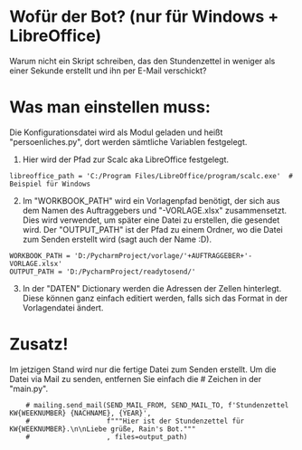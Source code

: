 # Wofür der Bot? (nur für Windows + LibreOffice)
Warum nicht ein Skript schreiben, das den Stundenzettel in weniger als einer Sekunde erstellt und ihn per E-Mail verschickt?


# Was man einstellen muss:

Die Konfigurationsdatei wird als Modul geladen und heißt "persoenliches.py", dort werden sämtliche Variablen festgelegt.

1. Hier wird der Pfad zur Scalc aka LibreOffice festgelegt.
   
````
libreoffice_path = 'C:/Program Files/LibreOffice/program/scalc.exe'  # Beispiel für Windows
````

2. Im "WORKBOOK_PATH" wird ein Vorlagenpfad benötigt, der sich aus dem Namen des Auftraggebers und "-VORLAGE.xlsx" zusammensetzt.
   Dies wird verwendet, um später eine Datei zu erstellen, die gesendet wird.
   Der "OUTPUT_PATH" ist der Pfad zu einem Ordner, wo die Datei zum Senden erstellt wird (sagt auch der Name :D).
````
WORKBOOK_PATH = 'D:/PycharmProject/vorlage/'+AUFTRAGGEBER+'-VORLAGE.xlsx'
OUTPUT_PATH = 'D:/PycharmProject/readytosend/'
````

3. In der "DATEN" Dictionary werden die Adressen der Zellen hinterlegt. Diese können ganz einfach editiert werden, falls sich das Format in der Vorlagendatei ändert.

# Zusatz!
Im jetzigen Stand wird nur die fertige Datei zum Senden erstellt. Um die Datei via Mail zu senden, entfernen Sie einfach die # Zeichen in der "main.py".
````
    # mailing.send_mail(SEND_MAIL_FROM, SEND_MAIL_TO, f'Stundenzettel KW{WEEKNUMBER} {NACHNAME}, {YEAR}',
    #                   f"""Hier ist der Stundenzettel für KW{WEEKNUMBER}.\n\nLiebe grüße, Rain's Bot."""
    #                   , files=output_path)
````

